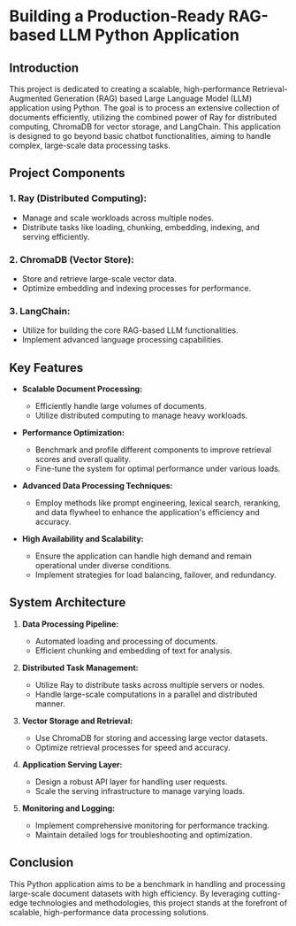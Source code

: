 # Building a Production-Ready RAG-based LLM Python Application

## Introduction

This project is dedicated to creating a scalable, high-performance Retrieval-Augmented Generation (RAG) based Large Language Model (LLM) application using Python. The goal is to process an extensive collection of documents efficiently, utilizing the combined power of Ray for distributed computing, ChromaDB for vector storage, and LangChain. This application is designed to go beyond basic chatbot functionalities, aiming to handle complex, large-scale data processing tasks.

## Project Components

### 1. **Ray (Distributed Computing):**
   - Manage and scale workloads across multiple nodes.
   - Distribute tasks like loading, chunking, embedding, indexing, and serving efficiently.

### 2. **ChromaDB (Vector Store):**
   - Store and retrieve large-scale vector data.
   - Optimize embedding and indexing processes for performance.

### 3. **LangChain:**
   - Utilize for building the core RAG-based LLM functionalities.
   - Implement advanced language processing capabilities.

## Key Features

- **Scalable Document Processing:**
   - Efficiently handle large volumes of documents.
   - Utilize distributed computing to manage heavy workloads.

- **Performance Optimization:**
   - Benchmark and profile different components to improve retrieval scores and overall quality.
   - Fine-tune the system for optimal performance under various loads.

- **Advanced Data Processing Techniques:**
   - Employ methods like prompt engineering, lexical search, reranking, and data flywheel to enhance the application's efficiency and accuracy.

- **High Availability and Scalability:**
   - Ensure the application can handle high demand and remain operational under diverse conditions.
   - Implement strategies for load balancing, failover, and redundancy.

## System Architecture

1. **Data Processing Pipeline:**
   - Automated loading and processing of documents.
   - Efficient chunking and embedding of text for analysis.

2. **Distributed Task Management:**
   - Utilize Ray to distribute tasks across multiple servers or nodes.
   - Handle large-scale computations in a parallel and distributed manner.

3. **Vector Storage and Retrieval:**
   - Use ChromaDB for storing and accessing large vector datasets.
   - Optimize retrieval processes for speed and accuracy.

4. **Application Serving Layer:**
   - Design a robust API layer for handling user requests.
   - Scale the serving infrastructure to manage varying loads.

5. **Monitoring and Logging:**
   - Implement comprehensive monitoring for performance tracking.
   - Maintain detailed logs for troubleshooting and optimization.

## Conclusion

This Python application aims to be a benchmark in handling and processing large-scale document datasets with high efficiency. By leveraging cutting-edge technologies and methodologies, this project stands at the forefront of scalable, high-performance data processing solutions.
